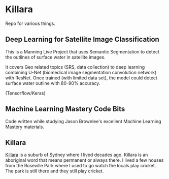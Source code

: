 # Killara
Repo for various things.  

## Deep Learning for Satellite Image Classification

This is a Manning Live Project that uses Semantic Segmentation to detect the outlines of surface water in satellite images. 

It covers Geo related topics (SRS, data collection) to deep learning combining U-Net (biomedical image segmentation convolution network) with ResNet.  Once trained (with limited data set), the model could detect surface water outline with 80-90% accuracy. 

(Tensorflow/Keras)

## Machine Learning Mastery Code Bits

Code written while studying Jason Brownlee's excellent Machine Learning Mastery materials.

## Killara

[Killara](https://www.google.com/maps/place/Killara+NSW+2071,+Australia/@-33.7689872,151.1404025,6934m/data=!3m1!1e3!4m5!3m4!1s0x6b12a896aef226f7:0x5017d681632bc50!8m2!3d-33.76864!4d151.16347) is a suburb of Sydney where I lived decades ago. Killara is an aboriginal word that means permanent or always there.  I lived a few houses from the Roseville Park where I used to go watch the locals play cricket. The park is still there and they still play cricket.

